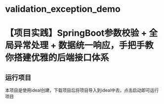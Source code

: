 # validation_exception_demo
# 【项目实践】SpringBoot参数校验 + 全局异常处理 + 数据统一响应，手把手教你搭建优雅的后端接口体系

## 运行项目

本项目是使用ideal创建，下载项目后将项目导入到ideal中去，点击启动即可运行项目
